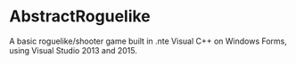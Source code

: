 # AbstractRoguelike

A basic roguelike/shooter game built in .nte Visual C++ on Windows Forms, using Visual Studio 2013 and 2015.


##
